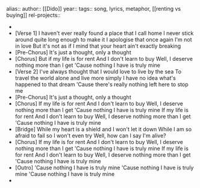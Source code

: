 alias::
author:: [[Dido]]
year::
tags:: song, lyrics, metaphor, [[renting vs buying]]
rel-projects::

-
- [Verse 1]
  I haven't ever really found a place that I call home
  I never stick around quite long enough to make it
  I apologise that once again I'm not in love
  But it's not as if I mind that your heart ain't exactly breaking
- [Pre-Chorus]
  It's just a thought, only a thought
- [Chorus]
  But if my life is for rent
  And I don't learn to buy
  Well, I deserve nothing more than I get
  'Cause nothing I have is truly mine
- [Verse 2]
  I've always thought that I would love to live by the sea
  To travel the world alone and live more simply
  I have no idea what's happened to that dream
  'Cause there's really nothing left here to stop me
- [Pre-Chorus]
  It's just a thought, only a thought
- [Chorus]
  If my life is for rent
  And I don't learn to buy
  Well, I deserve nothing more than I get
  'Cause nothing I have is truly mine
  If my life is for rent
  And I don't learn to buy
  Well, I deserve nothing more than I get
  'Cause nothing I have is truly mine
- [Bridge]
  While my heart is a shield and I won't let it down
  While I am so afraid to fail so I won't even try
  Well, how can I say I'm alive?
- [Chorus]
  If my life is for rent
  And I don't learn to buy
  Well, I deserve nothing more than I get
  'Cause nothing I have is truly mine
  If my life is for rent
  And I don't learn to buy
  Well, I deserve nothing more than I get
  'Cause nothing I have is truly mine
- [Outro]
  'Cause nothing I have is truly mine
  'Cause nothing I have is truly mine
  'Cause nothing I have is truly mine
-
